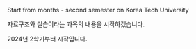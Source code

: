 Start from months - second semester on Korea Tech University

자료구조와 실습이라는 과목의 내용을 시작하겠습니다.

2024년 2학기부터 시작입니다.
